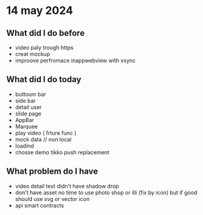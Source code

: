 # 14 may 2024
## What did I do before
- video paly trough https
- creat mockup
- improove perfromace inappwebview with vsync

## What did I do today
- buttoum bar
- side bar
- detail user
- slide page
- AppBar
- Marquee
- play video ( frture func ) 
- mock data // non local
- loadind
- chosse demo tikko push replacement


## What problem do I have
- video detail text didn't have shadow drop
- don't have asset no time to use photo shop or illi (fix by icon) but if good should use svg or vector icon
- api smart contracts

